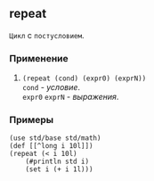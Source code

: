 ## repeat
`Цикл` с `постусловием`.

### Применение

1. `(repeat (cond) (expr0) (exprN))`<br>
`cond` - _условие_.<br>
`expr0` `exprN` - _выражения_.

### Примеры

```pihta
(use std/base std/math)
(def [[^long i 10l]])
(repeat (< i 10l)
    (#println std i)
    (set i (+ i 1l)))
```